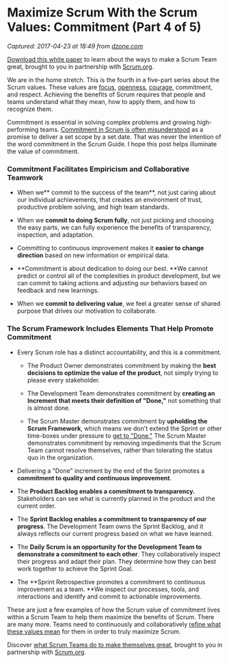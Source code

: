 # Maximize Scrum With the Scrum Values: Commitment (Part 4 of 5)

_Captured: 2017-04-23 at 18:49 from [dzone.com](https://dzone.com/articles/maximize-scrum-with-the-scrum-values-commitment-pa?oid=twitter&utm_content=buffer6ca45&utm_medium=social&utm_source=twitter.com&utm_campaign=buffer)_

[Download this white paper](https://dzone.com/go?i=150025&u=https%3A%2F%2Fwww.scrum.org%2FAbout%2FAll-Articles%2FarticleType%2FArticleView%2FarticleId%2F1029%2FCharacteristics-of-a-Great-Scrum-Team%3Futm_source%3DDZone%26utm_medium%3DArticle%26utm_campaign%3DGreatScrumTeam) to learn about the ways to make a Scrum Team great, brought to you in partnership with [Scrum.org](https://dzone.com/go?i=150025&u=https%3A%2F%2Fwww.scrum.org%2FAbout%2FAll-Articles%2FarticleType%2FArticleView%2FarticleId%2F1029%2FCharacteristics-of-a-Great-Scrum-Team%3Futm_source%3DDZone%26utm_medium%3DArticle%26utm_campaign%3DGreatScrumTeam).

We are in the home stretch. This is the fourth in a five-part series about the Scrum values. These values are [focus](https://dzone.com/articles/maximize-scrum-with-the-scrum-values-focus-part-1), [openness](https://dzone.com/articles/maximize-scrum-with-the-scrum-values-openness-part), [courage](https://dzone.com/articles/maximize-scrum-with-the-scrum-values-courage-part), commitment, and respect. Achieving the benefits of Scrum requires that people and teams understand what they mean, how to apply them, and how to recognize them.

Commitment is essential in solving complex problems and growing high-performing teams. [Commitment in Scrum is often misunderstood](https://www.scrum.org/resources/blog/commitment-versus-forecast) as a promise to deliver a set scope by a set date. That was never the intention of the word commitment in the Scrum Guide. I hope this post helps illuminate the value of commitment.

### Commitment Facilitates Empiricism and Collaborative Teamwork

  * When we** commit to the success of the team**, not just caring about our individual achievements, that creates an environment of trust, productive problem solving, and high team standards.  

  * When we **commit to doing Scrum fully**, not just picking and choosing the easy parts, we can fully experience the benefits of transparency, inspection, and adaptation.  

  * Committing to continuous improvement makes it **easier to change direction** based on new information or empirical data.  

  * **Commitment is about dedication to doing our best. **We cannot predict or control all of the complexities in product development, but we can commit to taking actions and adjusting our behaviors based on feedback and new learnings.  

  * When we **commit to delivering value**, we feel a greater sense of shared purpose that drives our motivation to collaborate.  


### The Scrum Framework Includes Elements That Help Promote Commitment

  * Every Scrum role has a distinct accountability, and this is a commitment.   

    * The Product Owner demonstrates commitment by making the **best decisions to optimize the value of the product**, not simply trying to please every stakeholder.   

    * The Development Team demonstrates commitment by **creating an Increment that meets their definition of "Done,"** not something that is almost done.   

    * The Scrum Master demonstrates commitment by **upholding the Scrum Framework**, which means we don't extend the Sprint or other time-boxes under pressure to [get to "Done."](https://www.agilesocks.com/5-challenges-creating-done-increment/) The Scrum Master demonstrates commitment by removing impediments that the Scrum Team cannot resolve themselves, rather than tolerating the status quo in the organization.   

  * Delivering a "Done" increment by the end of the Sprint promotes a **commitment to quality and continuous improvement**.  

  * The **Product Backlog enables a commitment to transparency.** Stakeholders can see what is currently planned in the product and the current order.  

  * The **Sprint Backlog enables a commitment to transparency of our progress**. The Development Team owns the Sprint Backlog, and it always reflects our current progress based on what we have learned.  

  * The **Daily Scrum is an opportunity for the Development Team to demonstrate a commitment to each other**. They collaboratively inspect their progress and adapt their plan. They determine how they can best work together to achieve the Sprint Goal.  

  * The **Sprint Retrospective promotes a commitment to continuous improvement as a team. **We inspect our processes, tools, and interactions and identify and commit to actionable improvements.

These are just a few examples of how the Scrum value of commitment lives within a Scrum Team to help them maximize the benefits of Scrum. There are many more. Teams need to continuously and collaboratively [refine what these values mean](https://www.agilesocks.com/3-reasons-values-matter/) for them in order to truly maximize Scrum.

Discover [what Scrum Teams do to make themselves great](https://dzone.com/go?i=150024&u=https%3A%2F%2Fwww.scrum.org%2FAbout%2FAll-Articles%2FarticleType%2FArticleView%2FarticleId%2F1029%2FCharacteristics-of-a-Great-Scrum-Team%3Futm_source%3DDZone%26utm_medium%3DArticle%26utm_campaign%3DGreatScrumTeam), brought to you in partnership with [Scrum.org](https://dzone.com/go?i=150024&u=https%3A%2F%2Fwww.scrum.org%2FAbout%2FAll-Articles%2FarticleType%2FArticleView%2FarticleId%2F1029%2FCharacteristics-of-a-Great-Scrum-Team%3Futm_source%3DDZone%26utm_medium%3DArticle%26utm_campaign%3DGreatScrumTeam).
